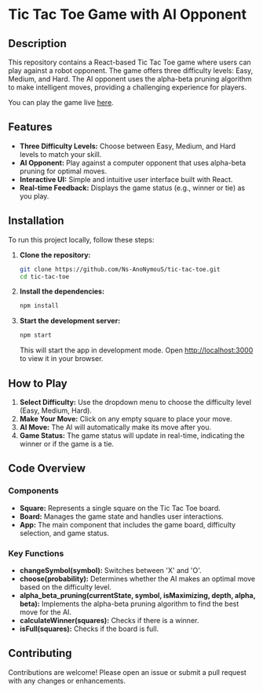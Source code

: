 # Tic Tac Toe Game with AI Opponent

## Description

This repository contains a React-based Tic Tac Toe game where users can play against a robot opponent. The game offers three difficulty levels: Easy, Medium, and Hard. The AI opponent uses the alpha-beta pruning algorithm to make intelligent moves, providing a challenging experience for players.

You can play the game live [here](https://ns-anonymous.github.io/tic-tac-toe/).

## Features

- **Three Difficulty Levels:** Choose between Easy, Medium, and Hard levels to match your skill.
- **AI Opponent:** Play against a computer opponent that uses alpha-beta pruning for optimal moves.
- **Interactive UI:** Simple and intuitive user interface built with React.
- **Real-time Feedback:** Displays the game status (e.g., winner or tie) as you play.

## Installation

To run this project locally, follow these steps:

1. **Clone the repository:**

   ```sh
   git clone https://github.com/Ns-AnoNymouS/tic-tac-toe.git
   cd tic-tac-toe
   ```

2. **Install the dependencies:**

   ```sh
   npm install
   ```

3. **Start the development server:**

   ```sh
   npm start
   ```

   This will start the app in development mode. Open [http://localhost:3000](http://localhost:3000) to view it in your browser.

## How to Play

1. **Select Difficulty:** Use the dropdown menu to choose the difficulty level (Easy, Medium, Hard).
2. **Make Your Move:** Click on any empty square to place your move.
3. **AI Move:** The AI will automatically make its move after you.
4. **Game Status:** The game status will update in real-time, indicating the winner or if the game is a tie.

## Code Overview

### Components

- **Square:** Represents a single square on the Tic Tac Toe board.
- **Board:** Manages the game state and handles user interactions.
- **App:** The main component that includes the game board, difficulty selection, and game status.

### Key Functions

- **changeSymbol(symbol):** Switches between 'X' and 'O'.
- **choose(probability):** Determines whether the AI makes an optimal move based on the difficulty level.
- **alpha_beta_pruning(currentState, symbol, isMaximizing, depth, alpha, beta):** Implements the alpha-beta pruning algorithm to find the best move for the AI.
- **calculateWinner(squares):** Checks if there is a winner.
- **isFull(squares):** Checks if the board is full.

## Contributing

Contributions are welcome! Please open an issue or submit a pull request with any changes or enhancements.
